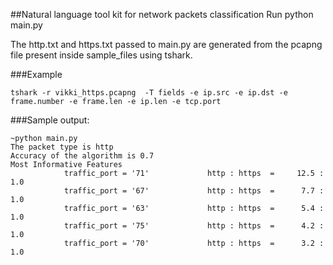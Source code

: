 ##Natural language tool kit for network packets classification
Run python main.py

The http.txt and https.txt passed to main.py are generated from the pcapng file present inside sample_files using tshark.

###Example 
```
tshark -r vikki_https.pcapng  -T fields -e ip.src -e ip.dst -e frame.number -e frame.len -e ip.len -e tcp.port
```

###Sample output:
```
~python main.py 
The packet type is http
Accuracy of the algorithm is 0.7
Most Informative Features
            traffic_port = '71'             http : https  =     12.5 : 1.0
            traffic_port = '67'             http : https  =      7.7 : 1.0
            traffic_port = '63'             http : https  =      5.4 : 1.0
            traffic_port = '75'             http : https  =      4.2 : 1.0
            traffic_port = '70'             http : https  =      3.2 : 1.0

```
